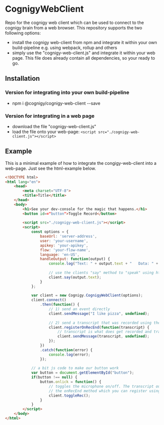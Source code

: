 # CognigyWebClient
Repo for the cognigy web client which can be used to connect to the cognigy brain from
a web browser. This repository supports the two following options:
* install the cognigy web-client from npm and integrate it within your own build-pipeline
e.g. using webpack, rollup and others
* simply use the "cognigy-web-client.js" and integrate it within your web page. This file
does already contain all dependencies, so your ready to go.

## Installation
### Version for integrating into your own build-pipeline
* npm i @cognigy/cognigy-web-client --save

### Version for integrating in a web page
* download the file "cognigy-web-client.js"
* load the file onto your web-page: ```<script src="./cognigy-web-client.js"></script>```


## Example
This is a minimal example of how to integrate the congigy-web-client into a web-page.
Just see the html-example below.

```html
<!DOCTYPE html>
<html lang="en">
    <head>
        <meta charset="UTF-8">
        <title>Title</title>
    </head>
    <body>
        <h1>See your dev-console for the magic that happens.</h1>
        <button id=="button">Toggle Record</button>
 
        <script src="./cognigy-web-client.js"></script>
        <script>
            const options = {
                baseUrl: 'server-address',
                user: 'your-username',
                apikey: 'your-apikey',
                flow: 'your-flow-name',
                language: 'en-US',
                handleOutput: function(output) {
                    console.log("Text: " + output.text + "   Data: " + output.data);
                    
                    // use the clients "say" method to "speak" using html5-apis
                    client.say(output.text);
                }
            };
 
            var client = new Cognigy.CognigyWebClient(options);
            client.connect()
                .then(function() {
                    // 1) send an event directly
                    client.sendMessage("I like pizza", undefined);
                    
                    // 2) send a transcript that was recorded using the voice recognition api
                    client.registerOnRecEnd(function(transcript) {
                        // transcript is what does get recorded and translated to text (STT)
                        client.sendMessage(transcript, undefined);
                    });
                })
                .catch(function(error) {
                    console.log(error);
                });
             
            // a bit js code to make our button work
            var button = document.getElementById("button");
            if(button !== null) {
                button.onlick = function() {
                    // toggles the microphone on/off. The transcript output will be send to
                    // the onRecEnd method which you can register using "client.registerOnRecEnd"
                    client.toggleRec();                
                }    
            }
        </script>
    </body>
</html>
```
